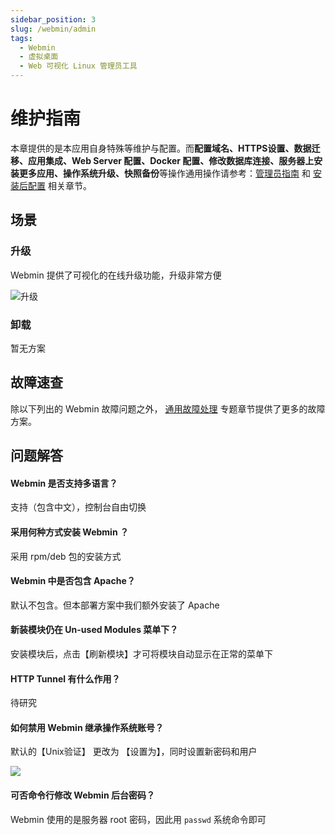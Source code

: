 ```yaml
---
sidebar_position: 3
slug: /webmin/admin
tags:
  - Webmin
  - 虚拟桌面
  - Web 可视化 Linux 管理员工具
---
```


# 维护指南

本章提供的是本应用自身特殊等维护与配置。而**配置域名、HTTPS设置、数据迁移、应用集成、Web Server 配置、Docker 配置、修改数据库连接、服务器上安装更多应用、操作系统升级、快照备份**等操作通用操作请参考：[管理员指南](../administrator) 和 [安装后配置](../installation/setup/) 相关章节。

## 场景

### 升级

Webmin 提供了可视化的在线升级功能，升级非常方便

![升级](https://libs.websoft9.com/Websoft9/DocsPicture/zh/webmin/webmin-upgrade-websoft9.png)

### 卸载

暂无方案

## 故障速查

除以下列出的 Webmin 故障问题之外， [通用故障处理](../troubleshooting) 专题章节提供了更多的故障方案。 


## 问题解答

#### Webmin 是否支持多语言？

支持（包含中文），控制台自由切换

#### 采用何种方式安装 Webmin ？

采用 rpm/deb 包的安装方式

#### Webmin 中是否包含 Apache？

默认不包含。但本部署方案中我们额外安装了 Apache

#### 新装模块仍在 Un-used Modules 菜单下？

安装模块后，点击【刷新模块】才可将模块自动显示在正常的菜单下

#### HTTP Tunnel 有什么作用？

待研究

#### 如何禁用 Webmin 继承操作系统账号？

默认的【Unix验证】 更改为 【设置为】，同时设置新密码和用户

![](https://libs.websoft9.com/Websoft9/DocsPicture/zh/webmin/webmin-usermode-websoft9.png)

#### 可否命令行修改 Webmin 后台密码？

Webmin 使用的是服务器 root 密码，因此用 `passwd` 系统命令即可